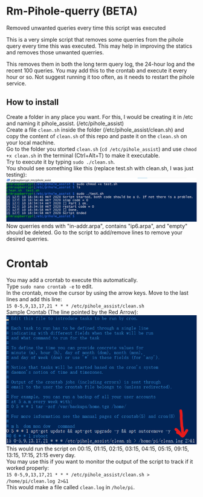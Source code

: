 # Rm-Pihole-querry (BETA)
Removed unwanted queries every time this script was executed

This is a very simple script that removes some querries from the pihole query every time this was executed. This may help in improving the statics and removes those unwanted querries.

This removes them in both the long term query log, the 24-hour log and the recent 100 queries.
You may add this to the crontab and execute it every hour or so. Not suggest running it too often, as it needs to restart the pihole service.


## How to install
Create a folder in any place you want. For this, I would be creating it in /etc and naming it pihole_assist. (/etc/pihole_assist)  
Create a file `clean.sh` inside the folder (/etc/pihole_assist/clean.sh) and copy the content of `clean.sh` of this repo and paste it on the `clean.sh` on your local machine.  
Go to the folder you storted `clean.sh` (`cd /etc/pihole_assist`) and use `chmod +x clean.sh` in the terminal (Ctrl+Alt+T) to make it executable.  
Try to execute it by typing `sudo ./clean.sh`.  
You should see something like this (replace test.sh with clean.sh, I was just testing):
![Sample Output](https://github.com/SodaWithoutSparkles/Rm-Pihole-querry/blob/main/sample%20output/Pihole_assist_sample_output.png?raw=true)
Now querries ends with "in-addr.arpa", contains "ip6.arpa", and "empty" should be deleted. Go to the script to add/remove lines to remove your desired querries.  

# Crontab
You may add a crontab to execute this automatically.  
Type `sudo nano crontab -e` to edit.  
In the crontab, move the cursor by using the arrow keys. Move to the last lines and add this line:  
`15 0-5,9,13,17,21 * * * /etc/pihole_assist/clean.sh`  
Sample Crontab (The line pointed by the Red Arrow):  
![Sample Crontab](https://github.com/SodaWithoutSparkles/Rm-Pihole-querry/blob/main/sample%20output/Crontab.png?raw=true)  
This would run the script on 00:15, 01:15, 02:15, 03:15, 04:15, 05:15, 09:15, 13:15, 17:15, 21:15 every day.  
You may use this if you want to monitor the output of the script to track if it worked properly:  
`15 0-5,9,13,17,21 * * * /etc/pihole_assist/clean.sh > /home/pi/clean.log 2>&1`  
This would make a file called `clean.log` in `/hole/pi`.  

